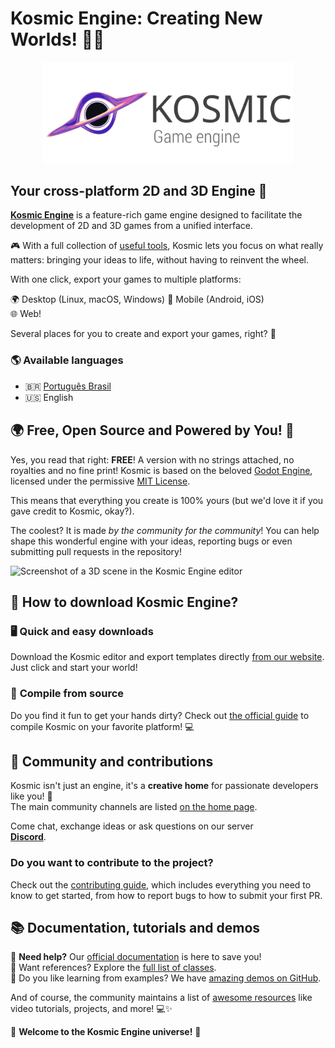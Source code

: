 # **Kosmic Engine: Creating New Worlds!** 🚀🌌

<p align="center">
  <a href="https://kosmicengine.org">
    <img src="./logo_outlined.svg" width="400" alt="Kosmic Engine Logo">
  </a>
</p>

## Your cross-platform 2D and 3D Engine 🌠

**[Kosmic Engine](https://kosmicengine.org)** is a feature-rich game engine designed to 
facilitate the development of 2D and 3D games from a unified interface.

🎮 With a full collection of [useful tools](https://kosmicengine.org/features), 
Kosmic lets you focus on what really matters: bringing your ideas to life, without having to reinvent the wheel.  

With one click, export your games to multiple platforms:

🌍 Desktop (Linux, macOS, Windows)
📱 Mobile (Android, iOS)  
🌐 Web!

Several places for you to create and export your games, right? 🚀

### 🌎 Available languages

- 🇧🇷 [Português Brasil](./.github/docs/pt_BR/README.md)
- 🇺🇸 English

## 🌍 **Free, Open Source and Powered by You!** 💫

Yes, you read that right: **FREE**! A version with no strings attached, no royalties and no fine print!
Kosmic is based on the beloved [Godot Engine](https://godotengine.org/), licensed under the 
permissive [MIT License](https://kosmicengine.org/license).

This means that everything you create is 100% yours (but we'd love it if you gave credit to Kosmic, okay?).

The coolest? It is made *by the community for the community*! You can help shape this 
wonderful engine with your ideas, reporting bugs or even submitting pull requests in the repository!

![Screenshot of a 3D scene in the Kosmic Engine editor](https://raw.githubusercontent.com/kosmicengine/kosmic-design/main/pt_BR/screenshots/editor_1920x1080.jpg)

## 💾 How to download Kosmic Engine?

### 🖥️ **Quick and easy downloads**

Download the Kosmic editor and export templates directly [from our website](https://kosmicengine.org/download). Just click and start your world!

### 🔧 **Compile from source**

Do you find it fun to get your hands dirty? Check out [the official guide](https://docs.kosmicengine.org/en/latest/contributing/development/compiling) to compile Kosmic on your favorite platform! 💻

## 💬 **Community and contributions**

Kosmic isn't just an engine, it's a **creative home** for passionate developers like you! 💬  
The main community channels are listed [on the home page](https://kosmicengine.org/community).  

Come chat, exchange ideas or ask questions on our server  
**[Discord](https://discord.gg/QKApsehBCs)**.

### **Do you want to contribute to the project?**  

Check out the [contributing guide](CONTRIBUTING.md), which includes everything you need to know to get started, 
from how to report bugs to how to submit your first PR.  

## 📚 Documentation, tutorials and demos 

🌟 **Need help?** Our [official documentation](https://docs.kosmicengine.org) is here to save you!  
🌟 Want references? Explore the [full list of classes](https://docs.kosmicengine.org/en/latest/classes/).  
🌟 Do you like learning from examples? We have [amazing demos on GitHub](https://github.com/kosmicengine/kosmic-demo-projects).  

And of course, the community maintains a list of [awesome resources](https://github.com/kosmicengine/awesome-kosmic) 
like video tutorials, projects, and more! 💻✨

🌟 **Welcome to the Kosmic Engine universe!** 🌟
